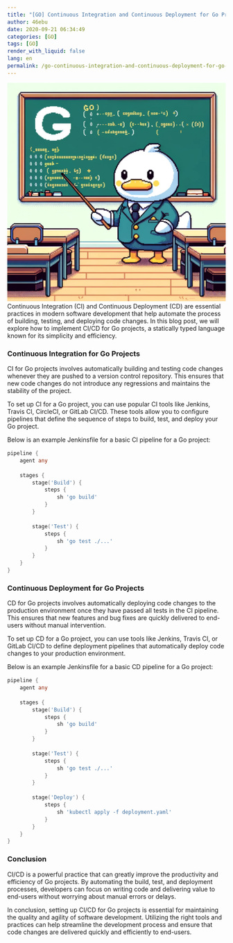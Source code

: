 ```yaml
---
title: "[GO] Continuous Integration and Continuous Deployment for Go Projects"
author: 46ebu
date: 2020-09-21 06:34:49 
categories: [GO]
tags: [GO]
render_with_liquid: false
lang: en
permalink: /go-continuous-integration-and-continuous-deployment-for-go-projects
---
```


![Intro](/assets/img/post/go.png)
Continuous Integration (CI) and Continuous Deployment (CD) are essential practices in modern software development that help automate the process of building, testing, and deploying code changes. In this blog post, we will explore how to implement CI/CD for Go projects, a statically typed language known for its simplicity and efficiency.

### Continuous Integration for Go Projects

CI for Go projects involves automatically building and testing code changes whenever they are pushed to a version control repository. This ensures that new code changes do not introduce any regressions and maintains the stability of the project.

To set up CI for a Go project, you can use popular CI tools like Jenkins, Travis CI, CircleCI, or GitLab CI/CD. These tools allow you to configure pipelines that define the sequence of steps to build, test, and deploy your Go project.

Below is an example Jenkinsfile for a basic CI pipeline for a Go project:

```go
pipeline {
    agent any
    
    stages {
        stage('Build') {
            steps {
                sh 'go build'
            }
        }
        
        stage('Test') {
            steps {
                sh 'go test ./...'
            }
        }
    }
}
```

### Continuous Deployment for Go Projects

CD for Go projects involves automatically deploying code changes to the production environment once they have passed all tests in the CI pipeline. This ensures that new features and bug fixes are quickly delivered to end-users without manual intervention.

To set up CD for a Go project, you can use tools like Jenkins, Travis CI, or GitLab CI/CD to define deployment pipelines that automatically deploy code changes to your production environment.

Below is an example Jenkinsfile for a basic CD pipeline for a Go project:

```go
pipeline {
    agent any
    
    stages {
        stage('Build') {
            steps {
                sh 'go build'
            }
        }
        
        stage('Test') {
            steps {
                sh 'go test ./...'
            }
        }
        
        stage('Deploy') {
            steps {
                sh 'kubectl apply -f deployment.yaml'
            }
        }
    }
}
```

### Conclusion

CI/CD is a powerful practice that can greatly improve the productivity and efficiency of Go projects. By automating the build, test, and deployment processes, developers can focus on writing code and delivering value to end-users without worrying about manual errors or delays.

In conclusion, setting up CI/CD for Go projects is essential for maintaining the quality and agility of software development. Utilizing the right tools and practices can help streamline the development process and ensure that code changes are delivered quickly and efficiently to end-users.